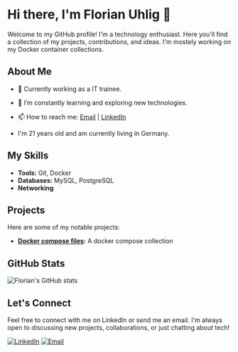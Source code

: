 # Hi there, I'm Florian Uhlig 👋

Welcome to my GitHub profile!
I'm a technology enthusiast. Here you'll find a collection of my projects, contributions, and ideas.
I'm mostely working on my Docker container collections. 

## About Me

- 💼 Currently working as a IT trainee.
- 🌱 I’m constantly learning and exploring new technologies.
- 📫 How to reach me: [Email](mailto:github.fuh@fuhlig.de) | [LinkedIn](https://www.linkedin.com/in/florianuhlig/)

- I'm 21 years old and am currently living in Germany.

## My Skills

- **Tools:** Git, Docker
- **Databases:** MySQL, PostgreSQL
- **Networking**


## Projects

Here are some of my notable projects:

- **[Docker compose files](https://github.com/florianuhlig/Docker):** A docker compose collection

## GitHub Stats

![Florian's GitHub stats](https://github-readme-stats.vercel.app/api?username=florianuhlig&show_icons=true&theme=radical)

## Let's Connect

Feel free to connect with me on LinkedIn or send me an email. I'm always open to discussing new projects, collaborations, or just chatting about tech!

[![LinkedIn](https://img.shields.io/badge/LinkedIn-Connect-blue)](https://www.linkedin.com/in/florianuhlig/)
[![Email](https://img.shields.io/badge/Email-Send%20an%20Email-red)](mailto:github.fuh@fuhlig.de)

